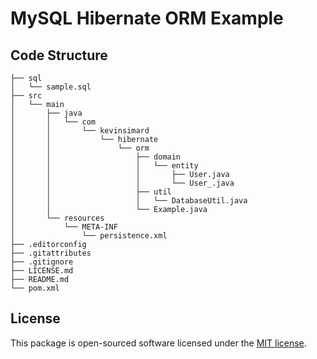 # MySQL Hibernate ORM Example

## Code Structure

    ├── sql
    │   └── sample.sql
    ├── src
    │   └── main
    │       ├── java
    │       │   └── com
    │       │       └── kevinsimard
    │       │           └── hibernate
    │       │               └── orm
    │       │                   ├── domain
    │       │                   │   └── entity
    │       │                   │       ├── User.java
    │       │                   │       └── User_.java
    │       │                   ├── util
    │       │                   │   └── DatabaseUtil.java
    │       │                   └── Example.java
    │       └── resources
    │           └── META-INF
    │               └── persistence.xml
    ├── .editorconfig
    ├── .gitattributes
    ├── .gitignore
    ├── LICENSE.md
    ├── README.md
    └── pom.xml

## License

This package is open-sourced software licensed under the [MIT license](http://opensource.org/licenses/MIT).
